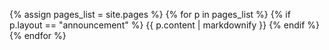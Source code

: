 {% assign pages_list = site.pages %} {% for p in pages_list %} {% if p.layout == "announcement" %} {{ p.content | markdownify }} {% endif %} {% endfor %}
